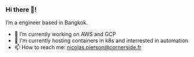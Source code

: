 ### Hi there 👋!

I’m a engineer based in Bangkok.

- 🔭 I’m currently working on AWS and GCP
- 🏢 I'm currently hosting containers in k8s and interrested in automation
- 📫 How to reach me: nicolas.pierson@cornerside.fr
